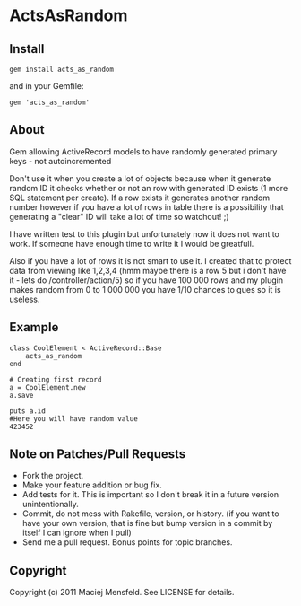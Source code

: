 # ActsAsRandom

## Install

    gem install acts_as_random

and in your Gemfile:
    
    gem 'acts_as_random'

## About

Gem allowing ActiveRecord models to have randomly generated
primary keys - not autoincremented

Don't use it when you create a lot of objects because when it generate random ID
it checks whether or not an row with generated ID exists (1 more SQL statement
per create). If a row exists it generates another random number however if you
have a lot of rows in table there is a possibility that generating a "clear"
ID will take a lot of time so watchout! ;)

I have written test to this plugin but unfortunately now it does not want to
work. If someone have enough time to write it I would be greatfull.

Also if you have a lot of rows it is not smart to use it. I created that to
protect data from viewing like 1,2,3,4 (hmm maybe there is a row 5 but i don't
have it - lets do /controller/action/5) so if you have 100 000 rows and my plugin
makes random from 0 to 1 000 000 you have 1/10 chances to gues so it is useless.

## Example

    class CoolElement < ActiveRecord::Base
        acts_as_random
    end

    # Creating first record
    a = CoolElement.new
    a.save

    puts a.id
    #Here you will have random value
    423452


## Note on Patches/Pull Requests
 
* Fork the project.
* Make your feature addition or bug fix.
* Add tests for it. This is important so I don't break it in a future version unintentionally.
* Commit, do not mess with Rakefile, version, or history.
  (if you want to have your own version, that is fine but bump version in a commit by itself I can ignore when I pull)
* Send me a pull request. Bonus points for topic branches.

## Copyright

Copyright (c) 2011 Maciej Mensfeld. See LICENSE for details.
